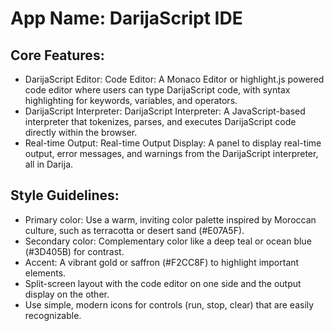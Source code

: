 # **App Name**: DarijaScript IDE

## Core Features:

- DarijaScript Editor: Code Editor: A Monaco Editor or highlight.js powered code editor where users can type DarijaScript code, with syntax highlighting for keywords, variables, and operators.
- DarijaScript Interpreter: DarijaScript Interpreter: A JavaScript-based interpreter that tokenizes, parses, and executes DarijaScript code directly within the browser.
- Real-time Output: Real-time Output Display: A panel to display real-time output, error messages, and warnings from the DarijaScript interpreter, all in Darija.

## Style Guidelines:

- Primary color: Use a warm, inviting color palette inspired by Moroccan culture, such as terracotta or desert sand (#E07A5F).
- Secondary color: Complementary color like a deep teal or ocean blue (#3D405B) for contrast.
- Accent: A vibrant gold or saffron (#F2CC8F) to highlight important elements.
- Split-screen layout with the code editor on one side and the output display on the other.
- Use simple, modern icons for controls (run, stop, clear) that are easily recognizable.